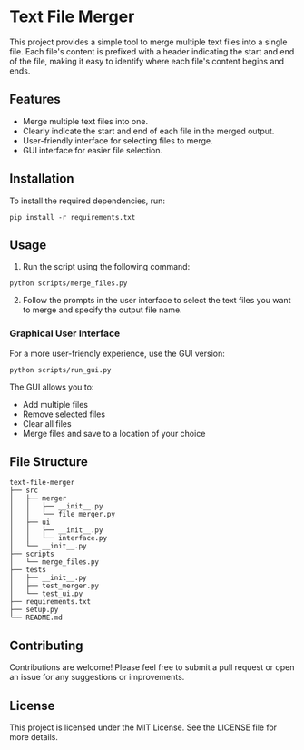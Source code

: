 # Text File Merger

This project provides a simple tool to merge multiple text files into a single file. Each file's content is prefixed with a header indicating the start and end of the file, making it easy to identify where each file's content begins and ends.

## Features

- Merge multiple text files into one.
- Clearly indicate the start and end of each file in the merged output.
- User-friendly interface for selecting files to merge.
- GUI interface for easier file selection.

## Installation

To install the required dependencies, run:

```
pip install -r requirements.txt
```

## Usage

1. Run the script using the following command:

```
python scripts/merge_files.py
```

2. Follow the prompts in the user interface to select the text files you want to merge and specify the output file name.

### Graphical User Interface

For a more user-friendly experience, use the GUI version:

```
python scripts/run_gui.py
```

The GUI allows you to:
- Add multiple files
- Remove selected files
- Clear all files
- Merge files and save to a location of your choice

## File Structure

```
text-file-merger
├── src
│   ├── merger
│   │   ├── __init__.py
│   │   └── file_merger.py
│   ├── ui
│   │   ├── __init__.py
│   │   └── interface.py
│   └── __init__.py
├── scripts
│   └── merge_files.py
├── tests
│   ├── __init__.py
│   ├── test_merger.py
│   └── test_ui.py
├── requirements.txt
├── setup.py
└── README.md
```

## Contributing

Contributions are welcome! Please feel free to submit a pull request or open an issue for any suggestions or improvements.

## License

This project is licensed under the MIT License. See the LICENSE file for more details.